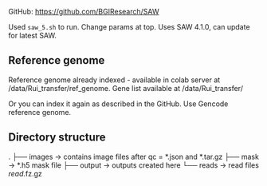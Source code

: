 GitHub: https://github.com/BGIResearch/SAW

Used `saw_5.sh` to run. Change params at top. Uses SAW 4.1.0, can update for latest SAW.

## Reference genome
Reference genome already indexed - available in colab server at /data/Rui_transfer/ref_genome. Gene list available at /data/Rui_transfer/

Or you can index it again as described in the GitHub. Use Gencode reference genome.

## Directory structure
.
├── images -> contains image files after qc = *.json and *.tar.gz
├── mask   -> *.h5 mask file
├── output -> outputs created here
└── reads  -> read files *_read_*.fz.gz

